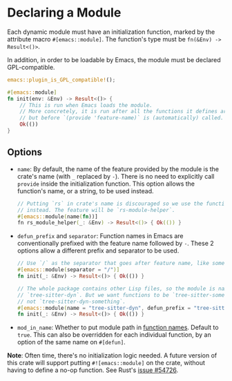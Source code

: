 # Declaring a Module

Each dynamic module must have an initialization function, marked by the attribute macro `#[emacs::module]`. The function's type must be `fn(&Env) -> Result<()>`.

In addition, in order to be loadable by Emacs, the module must be declared GPL-compatible.

```rust
emacs::plugin_is_GPL_compatible!();

#[emacs::module]
fn init(env: &Env) -> Result<()> {
    // This is run when Emacs loads the module.
    // More concretely, it is run after all the functions it defines are exported,
    // but before `(provide 'feature-name)` is (automatically) called.
    Ok(())
}
```

## Options

- `name`: By default, the name of the feature provided by the module is the crate's name (with `_` replaced by `-`). There is no need to explicitly call `provide` inside the initialization function. This option allows the function's name, or a string, to be used instead.

    ```rust
    // Putting `rs` in crate's name is discouraged so we use the function's name
    // instead. The feature will be `rs-module-helper`.
    #[emacs::module(name(fn))]
    fn rs_module_helper(_: &Env) -> Result<()> { Ok(()) }
    ```

- `defun_prefix` and `separator`: Function names in Emacs are conventionally prefixed with the feature name followed by `-`. These 2 options allow a different prefix and separator to be used.

    ```rust
    // Use `/` as the separator that goes after feature name, like some other packages.
    #[emacs::module(separator = "/")]
    fn init(_: &Env) -> Result<()> { Ok(()) }
    ```

    ```rust
    // The whole package contains other Lisp files, so the module is named
    // `tree-sitter-dyn`. But we want functions to be `tree-sitter-something`,
    // not `tree-sitter-dyn-something`.
    #[emacs::module(name = "tree-sitter-dyn", defun_prefix = "tree-sitter")]
    fn init(_: &Env) -> Result<()> { Ok(()) }
    ```

- `mod_in_name`: Whether to put module path in [function names](./functions.md#naming). Default to `true`. This can also be overridden for each individual function, by an option of the same name on `#[defun]`.


**Note**: Often time, there's no initialization logic needed. A future version of this crate will support putting `#![emacs::module]` on the crate, without having to define a no-op function. See Rust's [issue #54726](https://github.com/rust-lang/rust/issues/54726).
